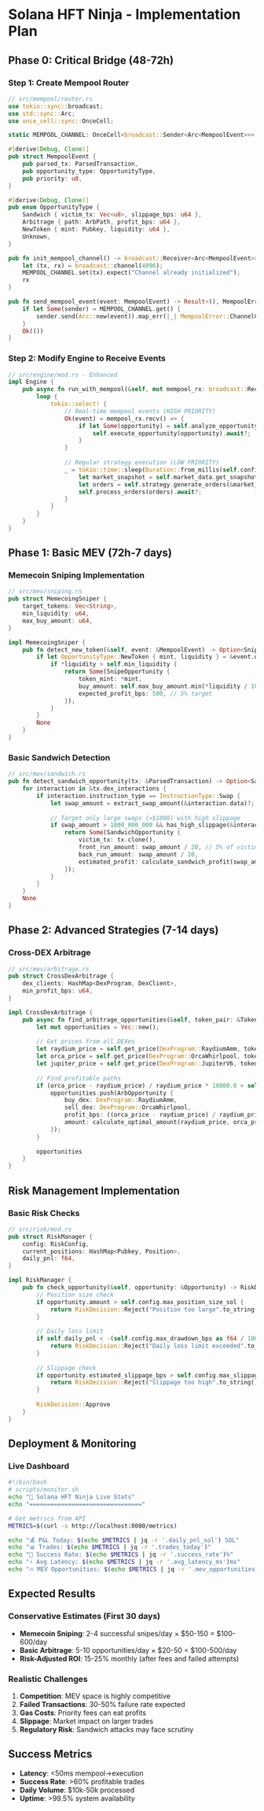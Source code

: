 # Solana HFT Ninja - Implementation Plan

## Phase 0: Critical Bridge (48-72h)

### Step 1: Create Mempool Router
```rust
// src/mempool/router.rs
use tokio::sync::broadcast;
use std::sync::Arc;
use once_cell::sync::OnceCell;

static MEMPOOL_CHANNEL: OnceCell<broadcast::Sender<Arc<MempoolEvent>>> = OnceCell::new();

#[derive(Debug, Clone)]
pub struct MempoolEvent {
    pub parsed_tx: ParsedTransaction,
    pub opportunity_type: OpportunityType,
    pub priority: u8,
}

#[derive(Debug, Clone)]
pub enum OpportunityType {
    Sandwich { victim_tx: Vec<u8>, slippage_bps: u64 },
    Arbitrage { path: ArbPath, profit_bps: u64 },
    NewToken { mint: Pubkey, liquidity: u64 },
    Unknown,
}

pub fn init_mempool_channel() -> broadcast::Receiver<Arc<MempoolEvent>> {
    let (tx, rx) = broadcast::channel(4096);
    MEMPOOL_CHANNEL.set(tx).expect("Channel already initialized");
    rx
}

pub fn send_mempool_event(event: MempoolEvent) -> Result<(), MempoolError> {
    if let Some(sender) = MEMPOOL_CHANNEL.get() {
        sender.send(Arc::new(event)).map_err(|_| MempoolError::ChannelClosed)?;
    }
    Ok(())
}
```

### Step 2: Modify Engine to Receive Events
```rust
// src/engine/mod.rs - Enhanced
impl Engine {
    pub async fn run_with_mempool(&self, mut mempool_rx: broadcast::Receiver<Arc<MempoolEvent>>) -> Result<()> {
        loop {
            tokio::select! {
                // Real-time mempool events (HIGH PRIORITY)
                Ok(event) = mempool_rx.recv() => {
                    if let Some(opportunity) = self.analyze_opportunity(&event).await? {
                        self.execute_opportunity(opportunity).await?;
                    }
                }
                
                // Regular strategy execution (LOW PRIORITY)
                _ = tokio::time::sleep(Duration::from_millis(self.config.strategy.update_interval_ms)) => {
                    let market_snapshot = self.market_data.get_snapshot().await?;
                    let orders = self.strategy.generate_orders(&market_snapshot).await?;
                    self.process_orders(orders).await?;
                }
            }
        }
    }
}
```

## Phase 1: Basic MEV (72h-7 days)

### Memecoin Sniping Implementation
```rust
// src/mev/sniping.rs
pub struct MemecoingSniper {
    target_tokens: Vec<String>,
    min_liquidity: u64,
    max_buy_amount: u64,
}

impl MemecoingSniper {
    pub fn detect_new_token(&self, event: &MempoolEvent) -> Option<SnipeOpportunity> {
        if let OpportunityType::NewToken { mint, liquidity } = &event.opportunity_type {
            if *liquidity > self.min_liquidity {
                return Some(SnipeOpportunity {
                    token_mint: *mint,
                    buy_amount: self.max_buy_amount.min(*liquidity / 10),
                    expected_profit_bps: 500, // 5% target
                });
            }
        }
        None
    }
}
```

### Basic Sandwich Detection
```rust
// src/mev/sandwich.rs
pub fn detect_sandwich_opportunity(tx: &ParsedTransaction) -> Option<SandwichOpportunity> {
    for interaction in &tx.dex_interactions {
        if interaction.instruction_type == InstructionType::Swap {
            let swap_amount = extract_swap_amount(&interaction.data)?;
            
            // Target only large swaps (>$1000) with high slippage
            if swap_amount > 1000_000_000 && has_high_slippage(&interaction) {
                return Some(SandwichOpportunity {
                    victim_tx: tx.clone(),
                    front_run_amount: swap_amount / 20, // 5% of victim
                    back_run_amount: swap_amount / 20,
                    estimated_profit: calculate_sandwich_profit(swap_amount),
                });
            }
        }
    }
    None
}
```

## Phase 2: Advanced Strategies (7-14 days)

### Cross-DEX Arbitrage
```rust
// src/mev/arbitrage.rs
pub struct CrossDexArbitrage {
    dex_clients: HashMap<DexProgram, DexClient>,
    min_profit_bps: u64,
}

impl CrossDexArbitrage {
    pub async fn find_arbitrage_opportunities(&self, token_pair: &TokenPair) -> Vec<ArbOpportunity> {
        let mut opportunities = Vec::new();
        
        // Get prices from all DEXes
        let raydium_price = self.get_price(DexProgram::RaydiumAmm, token_pair).await?;
        let orca_price = self.get_price(DexProgram::OrcaWhirlpool, token_pair).await?;
        let jupiter_price = self.get_price(DexProgram::JupiterV6, token_pair).await?;
        
        // Find profitable paths
        if (orca_price - raydium_price) / raydium_price * 10000.0 > self.min_profit_bps as f64 {
            opportunities.push(ArbOpportunity {
                buy_dex: DexProgram::RaydiumAmm,
                sell_dex: DexProgram::OrcaWhirlpool,
                profit_bps: ((orca_price - raydium_price) / raydium_price * 10000.0) as u64,
                amount: calculate_optimal_amount(raydium_price, orca_price),
            });
        }
        
        opportunities
    }
}
```

## Risk Management Implementation

### Basic Risk Checks
```rust
// src/risk/mod.rs
pub struct RiskManager {
    config: RiskConfig,
    current_positions: HashMap<Pubkey, Position>,
    daily_pnl: f64,
}

impl RiskManager {
    pub fn check_opportunity(&self, opportunity: &Opportunity) -> RiskDecision {
        // Position size check
        if opportunity.amount > self.config.max_position_size_sol {
            return RiskDecision::Reject("Position too large".to_string());
        }
        
        // Daily loss limit
        if self.daily_pnl < -(self.config.max_drawdown_bps as f64 / 10000.0) {
            return RiskDecision::Reject("Daily loss limit exceeded".to_string());
        }
        
        // Slippage check
        if opportunity.estimated_slippage_bps > self.config.max_slippage_bps {
            return RiskDecision::Reject("Slippage too high".to_string());
        }
        
        RiskDecision::Approve
    }
}
```

## Deployment & Monitoring

### Live Dashboard
```bash
#!/bin/bash
# scripts/monitor.sh
echo "🎯 Solana HFT Ninja Live Stats"
echo "================================"

# Get metrics from API
METRICS=$(curl -s http://localhost:8080/metrics)

echo "💰 P&L Today: $(echo $METRICS | jq -r '.daily_pnl_sol') SOL"
echo "📊 Trades: $(echo $METRICS | jq -r '.trades_today')"
echo "🎯 Success Rate: $(echo $METRICS | jq -r '.success_rate')%"
echo "⚡ Avg Latency: $(echo $METRICS | jq -r '.avg_latency_ms')ms"
echo "🔥 MEV Opportunities: $(echo $METRICS | jq -r '.mev_opportunities_found')"
```

## Expected Results

### Conservative Estimates (First 30 days)
- **Memecoin Sniping**: 2-4 successful snipes/day × $50-150 = $100-600/day
- **Basic Arbitrage**: 5-10 opportunities/day × $20-50 = $100-500/day
- **Risk-Adjusted ROI**: 15-25% monthly (after fees and failed attempts)

### Realistic Challenges
1. **Competition**: MEV space is highly competitive
2. **Failed Transactions**: 30-50% failure rate expected
3. **Gas Costs**: Priority fees can eat profits
4. **Slippage**: Market impact on larger trades
5. **Regulatory Risk**: Sandwich attacks may face scrutiny

## Success Metrics
- **Latency**: <50ms mempool→execution
- **Success Rate**: >60% profitable trades
- **Daily Volume**: $10k-50k processed
- **Uptime**: >99.5% system availability
